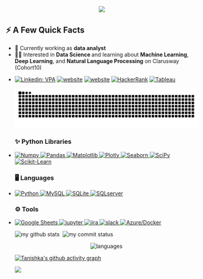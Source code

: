 <p align="center">
  <img src="https://capsule-render.vercel.app/api?text=Hello World!🤖 &animation=fadeIn&type=waving&color=gradient&height=100"/>
</p>

<h2>⚡️ A Few Quick Facts </h2>
<ul>
<li>🔭 Currently working as <strong>data analyst </strong> </li>
<li>👩‍🎓 Interested in <strong>Data Science </strong> and learning about <strong>Machine Learning</strong>, <strong>Deep Learning</strong>, and  <strong>Natural Language Processing</strong> on Clarusway (Cohort10)  </li>
<li> 

[![Linkedin: VPA](https://img.shields.io/badge/linkedin-%230077B5.svg?&style=for-the-badge&logo=linkedin&logoColor=white)](https://www.linkedin.com/in/betulzeynep)
[![website](https://img.shields.io/badge/stackoverflow-c8d6e5.svg?&style=for-the-badge&logo=stackoverflow&logoColor=orange)](https://stackoverflow.com/users/19420405/coral)
[![website](https://img.shields.io/badge/%20-medium-black?&style=for-the-badge&logoColor=white)](https://medium.com/@bzynpb)
[<img alt="HackerRank" src="https://img.shields.io/badge/-Hackerrank-2EC866?style=for-the-badge&logo=HackerRank&logoColor=white"/>](https://www.hackerrank.com/bzynpb)
[<img alt="Tableau" src="https://img.shields.io/badge/-Tableau-1e376b?style=for-the-badge&logo=tableau&logoColor=white"/>](https://public.tableau.com/app/profile/bzynpb)

  
  ![Snake animation](https://github.com/bzynpb/bzynpb/blob/output/github-contribution-grid-snake.svg)



  
### ✨ Python Libraries

<li><a href="https://github.com/bzynpb/DataAnalysing_Python/tree/main/Numpy%20Exercises" target="_blank"> <img src="https://img.shields.io/badge/-Numpy-informational?style=for-the-badge&logo=numpy&logoColor=white" alt="Numpy" /> </a>
<a href="https://github.com/bzynpb/DataAnalysing_Python" target="_blank"> <img src="https://img.shields.io/badge/-Pandas-2c1957?style=for-the-badge&logo=pandas&logoColor=white" alt="Pandas" /> </a>
<a href="https://github.com/bzynpb/DataVisualisation_Python" target="_blank"> <img src="https://img.shields.io/badge/-Matplotlib-3286ae?style=for-the-badge&logo=matplotlib&logoColor=white" alt="Matplotlib" /> </a>
<a href="#" target="_blank"> <img src="https://img.shields.io/badge/-plotly-1c3c5f?style=for-the-badge&logo=plotly&logoColor=white" alt="Plotly" /> </a>
<a href="https://github.com/bzynpb/DataVisualisation_Python" target="_blank"> <img src="https://img.shields.io/badge/-seaborn-324b81?style=for-the-badge&logo=seaborn&logoColor=white" alt="Seaborn" /> </a>
<a href="#" target="_blank"> <img src="https://img.shields.io/badge/-scipy-6b95f5?style=for-the-badge&logo=scipy&logoColor=1c3c5f" alt="SciPy" /> </a>
<a href="#" target="_blank"> <img src="https://img.shields.io/badge/-scikitlearn-fcab5a?style=for-the-badge&logo=scikitlearn&logoColor=1c3c5f" alt="Scikit-Learn" /> </a>

### 🖥️ Languages

<li><a href="#" target="_blank"> <img src="https://img.shields.io/badge/-python-1c3c5f?style=for-the-badge&logo=python&logoColor=white" alt="Python"/> </a>
<a href="#" target="_blank"> <img src="https://img.shields.io/badge/-MySQL-2e8e99?style=for-the-badge&logo=MySQL&logoColor=white" alt="MySQL"/> </a>
<a href="#" target="_blank"> <img src="https://img.shields.io/badge/-SQLite-71a9d5?style=for-the-badge&logo=SQLite&logoColor=white" alt="SQLite" /> </a>
<a href="#" target="_blank"> <img src="https://img.shields.io/badge/-SQLserver-648096?style=for-the-badge&logo=SQLserver&logoColor=white"  alt="SQLserver"/> </a>
  
### ⚙ Tools

<li><a href="#" target="_blank"> <img src="https://img.shields.io/badge/-GoogleSheets-46a13f?style=for-the-badge&logo=GoogleSheets&logoColor=1c3c5f" alt="Google Sheets" /> </a>
<a href="#" target="_blank"> <img src="https://img.shields.io/badge/-jupyter-d37e02?style=for-the-badge&logo=jupyter&logoColor=white" alt="jupyter" /> </a>
<a href="#" target="_blank"> <img src="https://img.shields.io/badge/-jira-168bff?style=for-the-badge&logo=jira&logoColor=white" alt="jira"  /> </a>
<a href="#" target="_blank"> <img src="https://img.shields.io/badge/-slack-580847?style=for-the-badge&logo=slack&logoColor=white" alt="slack" /> </a>
  <a href="#" target="_blank"> <img src="https://img.shields.io/badge/-AzureDocker-66e4ff?style=for-the-badge&logo=AzureDocker&logoColor=white" alt="Azure/Docker" /> </a>
  <br>


<p align="left">
<img src="https://github-readme-stats.vercel.app/api?username=bzynpb&theme=chartreuse-dark" alt="my github stats " width="49%"/>&nbsp;
<img src="https://github-readme-streak-stats.herokuapp.com/?user=bzynpb&theme=chartreuse-dark" alt="my commit status " width="49%" /> </p>
<p align="center"> <img src="https://github-readme-stats.vercel.app/api/top-langs/?username=bzynpb&theme=chartreuse-dark&layout=compact" alt="languages" width="50%" > </p>
  
[![Tanishka's github activity graph](https://activity-graph.herokuapp.com/graph?username=bzynpb&theme=github&count_private=true&area=true&hide_border=true)](https://activity-graph.herokuapp.com/graph?username=bzynpb&theme=github&count_private=true)

  
<img align="left" src="https://visitor-badge.laobi.icu/badge?page_id=bzynpb.bzynpb" />

  
<!--
**bzynpb/bzynpb** is a ✨ _special_ ✨ repository because its `README.md` (this file) appears on your GitHub profile.
